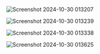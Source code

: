 
![Screenshot 2024-10-30 013207](https://github.com/user-attachments/assets/85258baf-fb98-4bdd-981b-e7d7e06f703e)

![Screenshot 2024-10-30 013239](https://github.com/user-attachments/assets/7e8fd5ec-7241-4f9c-b072-0bf89b5e2d5f)

![Screenshot 2024-10-30 013338](https://github.com/user-attachments/assets/c8ed593b-e1d3-4935-b03f-38faf1ec3295)

![Screenshot 2024-10-30 013625](https://github.com/user-attachments/assets/cf3e0afa-9588-4709-b85a-5bb19be04beb)
